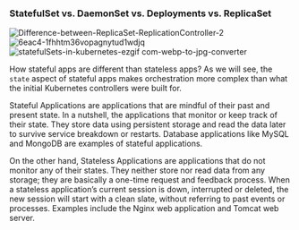 ### StatefulSet vs. DaemonSet vs. Deployments vs. ReplicaSet

![Difference-between-ReplicaSet-ReplicationController-2](https://github.com/user-attachments/assets/977d2848-22bf-414f-833f-f15422cf0eb7)
![6eac4-1fhhtm36vopagnytud1wdjq](https://github.com/user-attachments/assets/d126fc1f-afb7-4568-918a-a6dc0e462406)
![statefulSets-in-kubernetes-ezgif com-webp-to-jpg-converter](https://github.com/user-attachments/assets/15d7a0d6-4a91-480f-8986-4316990d89b9)


How stateful apps are different than stateless apps? As we will see, the `state` aspect of stateful apps makes orchestration more complex than what the initial Kubernetes controllers were built for.

Stateful Applications are applications that are mindful of their past and present state. In a nutshell, the applications that monitor or keep track of their state. They store data using persistent storage and read the data later to survive service breakdown or restarts. Database applications like MySQL and MongoDB are examples of stateful applications.

On the other hand, Stateless Applications are applications that do not monitor any of their states. They neither store nor read data from any storage; they are basically a one-time request and feedback process. When a stateless application’s current session is down, interrupted or deleted, the new session will start with a clean slate, without referring to past events or processes. Examples include the Nginx web application and Tomcat web server.
